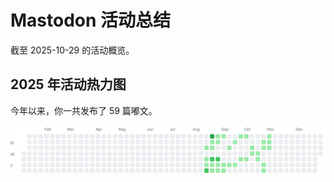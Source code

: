 # Mastodon 活动总结

截至 2025-10-29 的活动概览。

## 2025 年活动热力图

今年以来，你一共发布了 59 篇嘟文。

![Activity Heatmap](./heatmap.svg)